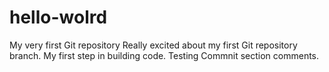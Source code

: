 # hello-wolrd
My very first Git repository
Really excited about my first Git repository branch. My first step in building code.
Testing Commnit section comments.
